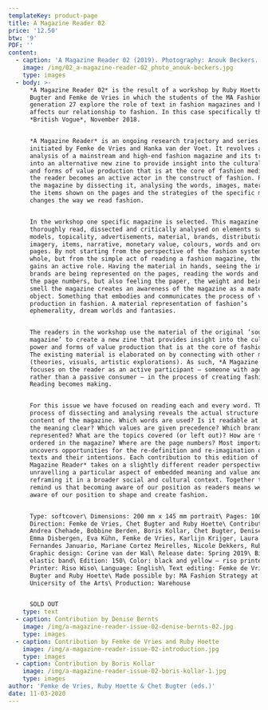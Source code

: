 ```yaml
---
templateKey: product-page
title: A Magazine Reader 02
price: '12.50'
btw: '9'
PDF: ''
content:
  - caption: 'A Magazine Reader 02 (2019). Photography: Anouk Beckers.'
    image: /img/02_a-magazine-reader-02_photo_anouk-beckers.jpg
    type: images
  - body: >-
      *A Magazine Reader 02* is the result of a workshop by Ruby Hoette, Chet
      Bugter and Femke de Vries in which the students of the MA Fashion Strategy
      generation 27 explore the role of text in fashion magazines and how it
      affects our relationship to fashion. In this case specifically the
      *British Vogue*, November 2018.


      *A Magazine Reader* is an ongoing research trajectory and series of zines
      initiated by Femke de Vries and Hanka van der Voet. It revolves around the
      analysis of a mainstream and high-end fashion magazine and its translation
      into an alternative new zine to provide insight into the cultural power
      and forms of value production that is at the core of fashion media. In it,
      the reader becomes an active actor in the construct of fashion. Re-reading
      the magazine by dissecting it, analysing the words, images, materiality,
      the items shown on the pages and the strategies of the specific magazine
      changes the way we read fashion.


      In the workshop one specific magazine is selected. This magazine is
      thoroughly read, dissected and critically analysed on elements such as
      models, topicality, advertisements, material, brands, distribution,
      imagery, items, narrative, monetary value, colours, words and order of
      pages. By not starting from the perspective of the fashion system as a
      whole, but from the simple act of reading a fashion magazine, the reader
      gains an active role. Having the material in hands, seeing the images, how
      brands are being represented on the pages, reading the words and tracing
      the page numbers, but also feeling the paper, the weight and being able to
      smell the magazine creates an awareness of the magazine as a material
      object. Something that embodies and communicates the process of value
      production in fashion. A material representation of fashion’s
      ephemerality, dream worlds and fantasies.


      The readers in the workshop use the material of the original ‘source
      magazine’ to create a new zine that provides insight into the cultural
      power and forms of value production that is at the core of fashion media.
      The existing material is elaborated on by connecting with other material
      (theories, visuals, artistic explorations). As such, *A Magazine Reader*
      focuses on the reader as an active participant – someone with agency
      rather than a passive consumer – in the process of creating fashion.
      Reading becomes making.


      For this issue we have focused on reading each and every word. This
      process of dissecting and analysing reveals the actual structure and
      content of the magazine. Which words are used? Is it readable at all? Is
      the meaning clear? Which values are given precedence? Which brands are
      represented? What are the topics covered (or left out)? How are they
      ordered in the magazine? Where are the page numbers? Most importantly, it
      uncovers opportunities for the re-definition and re-imagination of these
      texts and their intentions. Each contribution to this edition of *A
      Magazine Reader* takes on a slightly different reader perspective,
      unravelling a particular aspect of embedded meaning and value and
      reframing it in a broader social and cultural context. Together they
      remind us that becoming aware of our position as readers means we become
      aware of our position to shape and create fashion.


      Type: softcover\ Dimensions: 200 mm x 145 mm portrait\ Pages: 100\ Art
      Direction: Femke de Vries, Chet Bugter and Ruby Hoette\ Contributors:
      Andrea Chehade, Bobbine Berden, Boris Kollar, Chet Bugter, Denise Bernts,
      Emma Disbergen, Eva Kühn, Femke de Vries, Karlijn Krijger, Laura Lisa
      Fernandes Januario, Mariane Cortez Meirelles, Nicole Dekkers, Ruby Hoette\
      Graphic design: Corine van der Wal\ Release date: Spring 2019\ Binding:
      elastic band\ Edition: 150\ Color: black and yellow – riso printed\
      Printer: Riso Wiso\ Language: English\ Text editing: Femke de Vries, Chet
      Bugter and Ruby Hoette\ Made possible by: MA Fashion Strategy at ArtEZ
      Unicersity of the Arts\ Production: Warehouse


      SOLD OUT
    type: text
  - caption: Contribution by Denise Bernts
    image: /img/a-magazine-reader-issue-02-denise-bernts-02.jpg
    type: images
  - caption: Contribution by Femke de Vries and Ruby Hoette
    image: /img/a-magazine-reader-issue-02-introduction.jpg
    type: images
  - caption: Contribution by Boris Kollar
    image: /img/a-magazine-reader-issue-02-boris-kollar-1.jpg
    type: images
author: 'Femke de Vries, Ruby Hoette & Chet Bugter (eds.)'
date: 11-03-2020
---
```


